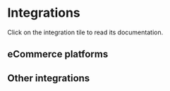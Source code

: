 # Integrations

Click on the integration tile to read its documentation.

## eCommerce platforms

<IntegrationList>
  <IntegrationTile
    name="Commercetools"
    image="https://www.deloittedigital.de/en/solutions/commercetools/_jcr_content/par/component_container/par/column_ctrl/col3/image.coreimg.png/1593072562788/commercetools-logo.png"
    category="eCommerce"
    isEnterprise="true"
    link="/v2/commercetools"
  />
  <IntegrationTile
    name="Shopify"
    image="https://upload.wikimedia.org/wikipedia/commons/thumb/0/0e/Shopify_logo_2018.svg/1024px-Shopify_logo_2018.svg.png"
    category="eCommerce"
    isBeta="true"
    link="/v2/shopify"
  />
  <IntegrationTile
    name="BigCommerce"
    image="https://s3.amazonaws.com/www1.bigcommerce.com/assets/mediakit/downloads/BigCommerce-logo-dark.png"
    category="eCommerce"
    isWip="true"
  />
  <IntegrationTile
    name="Salesforce Commerce Cloud"
    image="https://account.demandware.com/dwsso/XUI/themes/salesforce/images/2016sf_CommerceCloud_logo_RGB.png"
    category="eCommerce"
    isWip="true"
  />
  <IntegrationTile
    name="Virto Commerce"
    image="https://tadviser.ru/images/3/3d/Virto_Commerce_logo.png"
    category="eCommerce"
    isWip="true"
  />
  <IntegrationTile
    name="You will learn when the time is right"
    image="https://static.wikia.nocookie.net/fouls/images/7/7c/Noimage.png/revision/latest?cb=20200926233758"
    category="eCommerce"
    isWip="true"
  />
</IntegrationList>

## Other integrations

<IntegrationList filterable="true">
  <IntegrationTile
    name="Storyblok"
    image="//a.storyblok.com/f/51376/3856x824/fea44d52a9/colored-full.png"
    category="CMS"
    :compatibility="[]"
    isOpenSource="true"
    isEnterprise="true"
    link="https://docs.vuestorefront.io/storyblok"
  />
  <IntegrationTile
    name="Amplience"
    image="https://mma.prnewswire.com/media/1336916/Amplience_Logo.jpg?p=publish"
    isEnterprise="true"
    :compatibility="[]"
    category="CMS"
    link="https://docs.vuestorefront.io/amplience"
  />
  <IntegrationTile
    name="Contentstack"
    image="https://commercetools.com/wp-content/uploads/2019/08/contentstack-full-logo-color-jim-odlum.png"
    isEnterprise="true"
    :compatibility="[]"
    category="CMS"
    link="https://docs.vuestorefront.io/contentstack"
  />
  <IntegrationTile
    name="Contentful"
    image="https://d21buns5ku92am.cloudfront.net/41748/images/347966-contentful-logo-wordmark-dark%20%281%29-4cd185-medium-1582664935.png"
    isEnterprise="true"
    :compatibility="[]"
    category="CMS"
    link="https://docs.vuestorefront.io/contentful/"
  />
  <IntegrationTile
    name="Bazaarvoice"
    image="https://upload.wikimedia.org/wikipedia/en/thumb/6/6a/Bazaarvoice_logo.jpg/220px-Bazaarvoice_logo.jpg"
    :compatibility="[]"
    category="Reviews"
    isEnterprise="true"
    link="./bazaarvoice.html"
  />
  <IntegrationTile
    name="Redis"
    image="https://upload.wikimedia.org/wikipedia/en/thumb/6/6b/Redis_Logo.svg/200px-Redis_Logo.svg.png"
    :compatibility="[]"
    category="Cache"
    isEnterprise="true"
    link="./redis-cache.html"
  />
  <IntegrationTile
    name="LexasCMS"
    image="https://uploads-ssl.webflow.com/5e7cf661c23ac9df156d9c3d/600968c141eb1b7f86436e77_lexascms-logo.svg"
    :compatibility="[]"
    category="CMS"
    link="https://github.com/LexasCMS/vsf-next-lexascms"
  />
  <IntegrationTile
    name="Checkout.com"
    image="https://www.pilcher.london/wp-content/uploads/2020/07/11.-CheckOut.png"
    category="Payment"
    isOpenSource="true"
    :compatibility="['commercetools']"
    link="https://github.com/LexasCMS/vsf-next-lexascms"
  />
  <IntegrationTile
    name="Adyen"
    image="https://upload.wikimedia.org/wikipedia/commons/thumb/a/a2/Adyen_Corporate_Logo.svg/1280px-Adyen_Corporate_Logo.svg.png"
    category="Payment"
    isEnterprise="true"
    :compatibility="['commercetools']"
    link="./adyen.html"
  />
  <IntegrationTile
    name="Bloomreach"
    image="https://commercetools.com/wp-content/uploads/2018/07/bloomreach_logo.png"
    :category="['CMS', 'search']"
    :compatibility="['commercetools']"
    isWip="true"
  />
  <IntegrationTile
    name="Recurly"
    image="https://encrypted-tbn0.gstatic.com/images?q=tbn:ANd9GcSmB9-ZV9SViKzkOzrKlgPvZPC0nbAbLQoAPA&usqp=CAU"
    category="Payment"
    :compatibility="['commercetools']"
    isWip="true"
  />
  <IntegrationTile
    name="Algolia"
    image="https://seekvectorlogo.com/wp-content/uploads/2019/07/algolia-vector-logo.png"
    category="['CMS', 'search']"
    :compatibility="['commercetools']"
    isWip="true"
  />
  <IntegrationTile
    name="Auth0"
    image="https://cdn.geekwire.com/wp-content/uploads/2015/06/Auth0-300x122.png"
    category="['Authentication']"
    :compatibility="['commercetools']"
    isWip="true"
  />
</IntegrationList>